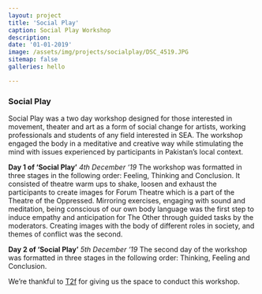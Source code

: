 ```yaml
---
layout: project
title: 'Social Play'
caption: Social Play Workshop
description:
date: '01-01-2019'
image: /assets/img/projects/socialplay/DSC_4519.JPG
sitemap: false
galleries: hello

---
```

### Social Play

Social Play was a two day workshop designed for those interested in movement, theater and art as a form of social change for artists, working professionals and students of any field interested in SEA. The workshop engaged the body in a meditative and creative way while stimulating the mind with issues experienced by participants in Pakistan’s local context.

**Day 1 of ‘Social Play’**
*4th December ‘19*
The workshop was formatted in three stages in the following order: Feeling, Thinking and Conclusion. It consisted of theatre warm ups to shake, loosen and exhaust the participants to create images for Forum Theatre which is a part of the Theatre of the Oppressed.
Mirroring exercises, engaging with sound and meditation, being conscious of our own body language was the first step to induce empathy and anticipation for The Other through guided tasks by the moderators.
Creating images with the body of different roles in society, and themes of conflict was the second.


**Day 2 of ‘Social Play’**
*5th December ‘19*
The second day of the workshop was formatted in three stages in the following order: Thinking, Feeling and Conclusion.

We’re thankful to [T2f](https://www.t2f.com.pk/) for giving us the space to conduct this workshop.
